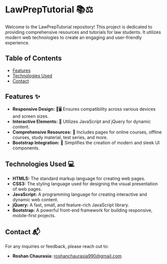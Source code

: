 # LawPrepTutorial 📚⚖️

Welcome to the LawPrepTutorial repository! This project is dedicated to providing comprehensive resources and tutorials for law students. It utilizes modern web technologies to create an engaging and user-friendly experience.

## Table of Contents
- [Features](#features-✨)
- [Technologies Used](#technologies-used-💻)
- [Contact](#contact-📬)

## Features ✨
- **Responsive Design:** 📱🖥️ Ensures compatibility across various devices and screen sizes.
- **Interactive Elements:** 🔄 Utilizes JavaScript and jQuery for dynamic content.
- **Comprehensive Resources:** 📖 Includes pages for online courses, offline courses, study material, test series, and more.
- **Bootstrap Integration:** 🎨 Simplifies the creation of modern and sleek UI components.

## Technologies Used 💻
- **HTML5:** The standard markup language for creating web pages.
- **CSS3:** The styling language used for designing the visual presentation of web pages.
- **JavaScript:** A programming language for creating interactive and dynamic web content.
- **jQuery:** A fast, small, and feature-rich JavaScript library.
- **Bootstrap:** A powerful front-end framework for building responsive, mobile-first projects.

## Contact 📬
For any inquiries or feedback, please reach out to:
- **Roshan Chaurasia:** [roshanchaurasia990@gmail.com](mailto:roshanchaurasia990@gmail.com)
